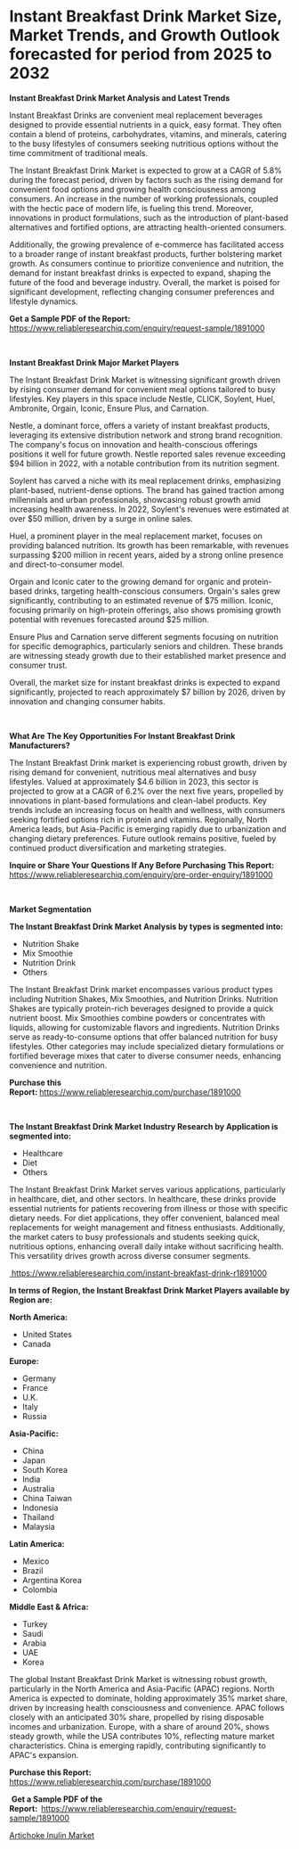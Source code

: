 <p><h1>Instant Breakfast Drink Market Size, Market Trends, and Growth Outlook forecasted for period from 2025 to 2032</h1></p><p><strong>Instant Breakfast Drink Market Analysis and Latest Trends</strong></p>
<p><p>Instant Breakfast Drinks are convenient meal replacement beverages designed to provide essential nutrients in a quick, easy format. They often contain a blend of proteins, carbohydrates, vitamins, and minerals, catering to the busy lifestyles of consumers seeking nutritious options without the time commitment of traditional meals. </p><p>The Instant Breakfast Drink Market is expected to grow at a CAGR of 5.8% during the forecast period, driven by factors such as the rising demand for convenient food options and growing health consciousness among consumers. An increase in the number of working professionals, coupled with the hectic pace of modern life, is fueling this trend. Moreover, innovations in product formulations, such as the introduction of plant-based alternatives and fortified options, are attracting health-oriented consumers.</p><p>Additionally, the growing prevalence of e-commerce has facilitated access to a broader range of instant breakfast products, further bolstering market growth. As consumers continue to prioritize convenience and nutrition, the demand for instant breakfast drinks is expected to expand, shaping the future of the food and beverage industry. Overall, the market is poised for significant development, reflecting changing consumer preferences and lifestyle dynamics.</p></p>
<p><strong>Get a Sample PDF of the Report:&nbsp;</strong> <a href="https://www.reliableresearchiq.com/enquiry/request-sample/1891000?utm_campaign=2117&utm_medium=2&utm_source=Github&utm_content=ia&utm_term=15022025&utm_id=instant-breakfast-drink">https://www.reliableresearchiq.com/enquiry/request-sample/1891000</a></p>
<p>&nbsp;</p>
<p><strong>Instant Breakfast Drink Major Market Players</strong></p>
<p><p>The Instant Breakfast Drink Market is witnessing significant growth driven by rising consumer demand for convenient meal options tailored to busy lifestyles. Key players in this space include Nestle, CLICK, Soylent, Huel, Ambronite, Orgain, Iconic, Ensure Plus, and Carnation. </p><p>Nestle, a dominant force, offers a variety of instant breakfast products, leveraging its extensive distribution network and strong brand recognition. The company's focus on innovation and health-conscious offerings positions it well for future growth. Nestle reported sales revenue exceeding $94 billion in 2022, with a notable contribution from its nutrition segment.</p><p>Soylent has carved a niche with its meal replacement drinks, emphasizing plant-based, nutrient-dense options. The brand has gained traction among millennials and urban professionals, showcasing robust growth amid increasing health awareness. In 2022, Soylent's revenues were estimated at over $50 million, driven by a surge in online sales.</p><p>Huel, a prominent player in the meal replacement market, focuses on providing balanced nutrition. Its growth has been remarkable, with revenues surpassing $200 million in recent years, aided by a strong online presence and direct-to-consumer model.</p><p>Orgain and Iconic cater to the growing demand for organic and protein-based drinks, targeting health-conscious consumers. Orgain's sales grew significantly, contributing to an estimated revenue of $75 million. Iconic, focusing primarily on high-protein offerings, also shows promising growth potential with revenues forecasted around $25 million.</p><p>Ensure Plus and Carnation serve different segments focusing on nutrition for specific demographics, particularly seniors and children. These brands are witnessing steady growth due to their established market presence and consumer trust.</p><p>Overall, the market size for instant breakfast drinks is expected to expand significantly, projected to reach approximately $7 billion by 2026, driven by innovation and changing consumer habits.</p></p>
<p>&nbsp;</p>
<p><strong>What Are The Key Opportunities For Instant Breakfast Drink Manufacturers?</strong></p>
<p><p>The Instant Breakfast Drink market is experiencing robust growth, driven by rising demand for convenient, nutritious meal alternatives and busy lifestyles. Valued at approximately $4.6 billion in 2023, this sector is projected to grow at a CAGR of 6.2% over the next five years, propelled by innovations in plant-based formulations and clean-label products. Key trends include an increasing focus on health and wellness, with consumers seeking fortified options rich in protein and vitamins. Regionally, North America leads, but Asia-Pacific is emerging rapidly due to urbanization and changing dietary preferences. Future outlook remains positive, fueled by continued product diversification and marketing strategies.</p></p>
<p><strong>Inquire or Share Your Questions If Any Before Purchasing This Report:</strong> <a href="https://www.reliableresearchiq.com/enquiry/pre-order-enquiry/1891000?utm_campaign=2117&utm_medium=2&utm_source=Github&utm_content=ia&utm_term=15022025&utm_id=instant-breakfast-drink">https://www.reliableresearchiq.com/enquiry/pre-order-enquiry/1891000</a></p>
<p>&nbsp;</p>
<p><strong>Market Segmentation</strong></p>
<p><strong>The Instant Breakfast Drink Market Analysis by types is segmented into:</strong></p>
<p><ul><li>Nutrition Shake</li><li>Mix Smoothie</li><li>Nutrition Drink</li><li>Others</li></ul></p>
<p><p>The Instant Breakfast Drink market encompasses various product types including Nutrition Shakes, Mix Smoothies, and Nutrition Drinks. Nutrition Shakes are typically protein-rich beverages designed to provide a quick nutrient boost. Mix Smoothies combine powders or concentrates with liquids, allowing for customizable flavors and ingredients. Nutrition Drinks serve as ready-to-consume options that offer balanced nutrition for busy lifestyles. Other categories may include specialized dietary formulations or fortified beverage mixes that cater to diverse consumer needs, enhancing convenience and nutrition.</p></p>
<p><strong>Purchase this Report:&nbsp;</strong><a href="https://www.reliableresearchiq.com/purchase/1891000?utm_campaign=2117&utm_medium=2&utm_source=Github&utm_content=ia&utm_term=15022025&utm_id=instant-breakfast-drink">https://www.reliableresearchiq.com/purchase/1891000</a></p>
<p>&nbsp;</p>
<p><strong>The Instant Breakfast Drink Market Industry Research by Application is segmented into:</strong></p>
<p><ul><li>Healthcare</li><li>Diet</li><li>Others</li></ul></p>
<p><p>The Instant Breakfast Drink Market serves various applications, particularly in healthcare, diet, and other sectors. In healthcare, these drinks provide essential nutrients for patients recovering from illness or those with specific dietary needs. For diet applications, they offer convenient, balanced meal replacements for weight management and fitness enthusiasts. Additionally, the market caters to busy professionals and students seeking quick, nutritious options, enhancing overall daily intake without sacrificing health. This versatility drives growth across diverse consumer segments.</p></p>
<p><a href="https://www.reliableresearchiq.com/instant-breakfast-drink-r1891000?utm_campaign=2117&utm_medium=2&utm_source=Github&utm_content=ia&utm_term=15022025&utm_id=instant-breakfast-drink">&nbsp;https://www.reliableresearchiq.com/instant-breakfast-drink-r1891000</a></p>
<p><strong>In terms of Region, the Instant Breakfast Drink Market Players available by Region are:</strong></p>
<p>
    <p> <strong> North America: </strong>
        <ul>
            <li>United States</li>
            <li>Canada</li>
        </ul>
        </p> 
    <p> <strong> Europe: </strong>
        <ul>
            <li>Germany</li>
            <li>France</li>
            <li>U.K.</li>
            <li>Italy</li>
            <li>Russia</li>
        </ul>
        </p> 
    <p> <strong> Asia-Pacific: </strong>
        <ul>
            <li>China</li>
            <li>Japan</li>
            <li>South Korea</li>
            <li>India</li>
            <li>Australia</li>
            <li>China Taiwan</li>
            <li>Indonesia</li>
            <li>Thailand</li>
            <li>Malaysia</li>
        </ul>
        </p> 
    <p> <strong> Latin America: </strong>
        <ul>
            <li>Mexico</li>
            <li>Brazil</li>
            <li>Argentina Korea</li>
            <li>Colombia</li>
        </ul>
        </p> 
    <p> <strong> Middle East & Africa: </strong>
        <ul>
            <li>Turkey</li>
            <li>Saudi</li>
            <li>Arabia</li>
            <li>UAE</li>
            <li>Korea</li>
        </ul>
    </p>
    </p>
<p><p>The global Instant Breakfast Drink Market is witnessing robust growth, particularly in the North America and Asia-Pacific (APAC) regions. North America is expected to dominate, holding approximately 35% market share, driven by increasing health consciousness and convenience. APAC follows closely with an anticipated 30% share, propelled by rising disposable incomes and urbanization. Europe, with a share of around 20%, shows steady growth, while the USA contributes 10%, reflecting mature market characteristics. China is emerging rapidly, contributing significantly to APAC's expansion.</p></p>
<p><strong>Purchase this Report: </strong><a href="https://www.reliableresearchiq.com/purchase/1891000?utm_campaign=2117&utm_medium=2&utm_source=Github&utm_content=ia&utm_term=15022025&utm_id=instant-breakfast-drink">https://www.reliableresearchiq.com/purchase/1891000</a></p>
<p>&nbsp;<strong>Get a Sample PDF of the Report:&nbsp;&nbsp;</strong><a href="https://www.reliableresearchiq.com/enquiry/request-sample/1891000?utm_campaign=2117&utm_medium=2&utm_source=Github&utm_content=ia&utm_term=15022025&utm_id=instant-breakfast-drink">https://www.reliableresearchiq.com/enquiry/request-sample/1891000</a></p>
<p><strong></strong></p>
<p><p><a href="https://github.com/DixieGrimes/Market-Research-Report-List-1/blob/main/artichoke-inulin-market.md?utm_campaign=2117&utm_medium=2&utm_source=Github&utm_content=ia&utm_term=15022025&utm_id=instant-breakfast-drink">Artichoke Inulin Market</a></p></p>